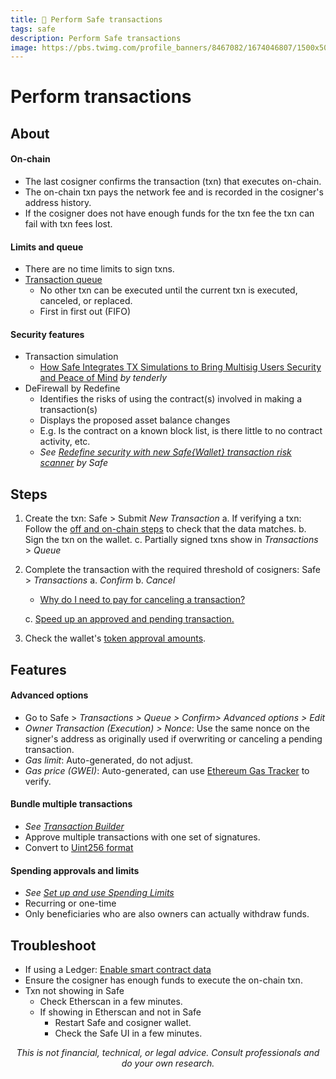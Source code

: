 ```yaml
---
title: 🔰 Perform Safe transactions
tags: safe
description: Perform Safe transactions
image: https://pbs.twimg.com/profile_banners/8467082/1674046807/1500x500
---
```


Perform transactions
===

## About

#### On-chain

- The last cosigner confirms the transaction (txn) that executes on-chain.
- The on-chain txn pays the network fee and is recorded in the cosigner's address history.
- If the cosigner does not have enough funds for the txn fee the txn can fail with txn fees lost.

#### Limits and queue

- There are no time limits to sign txns.
- [Transaction queue](https://help.safe.global/en/articles/4987205-transaction-queue)
    - No other txn can be executed until the current txn is executed, canceled, or replaced.
    - First in first out (FIFO)

#### Security features

- Transaction simulation
    - [How Safe Integrates TX Simulations to Bring Multisig Users Security and Peace of Mind](https://blog.tenderly.co/case-studies/safe/) *by tenderly*
- DeFirewall by Redefine
    - Identifies the risks of using the contract(s) involved in making a transaction(s)
    - Displays the proposed asset balance changes
    - E.g. Is the contract on a known block list, is there little to no contract activity, etc.
    - *See [Redefine security with new Safe{Wallet} transaction risk scanner](https://safe.mirror.xyz/rInLWZwD_sf7enjoFerj6FIzCYmVMGrrV8Nhg4THdwI) by Safe*

## Steps

1. Create the txn: Safe > Submit *New Transaction*
    a. If verifying a txn: Follow the [off and on-chain steps]() to check that the data matches.
    b. Sign the txn on the wallet.
    c. Partially signed txns show in *Transactions* > *Queue*
2. Complete the transaction with the required threshold of cosigners: Safe > *Transactions*
    a. *Confirm*
    b. *Cancel*
    - [Why do I need to pay for canceling a transaction?](https://help.safe.global/en/articles/4738501-why-do-i-need-to-pay-for-cancelling-a-transaction)

    c. [Speed up an approved and pending transaction.](https://hackmd.io/@safe/og/https%3A%2F%2Fhackmd.io%2F%40safe%2Fopportunities#Transaction-management-P2)
3. Check the wallet's [token approval amounts](https://docs.google.com/document/u/0/d/1uPMUppk7BZ5ZLmLx0ht0RPrneDTyiXKAfr2kV9YK_C4/edit).

## Features

#### Advanced options

- Go to Safe > *Transactions > Queue > Confirm> Advanced options > Edit*
- *Owner Transaction (Execution) > Nonce*: Use the same nonce on the signer's address as originally used if overwriting or canceling a pending transaction.
- *Gas limit*: Auto-generated, do not adjust.
- *Gas price (GWEI)*: Auto-generated, can use [Ethereum Gas Tracker](https://etherscan.io/gastracker#historicaldata) to verify.

#### Bundle multiple transactions

- *See [Transaction Builder](https://help.safe.global/en/articles/4680071-transaction-builder)*
- Approve multiple transactions with one set of signatures.
- Convert to [Uint256 format](https://docs.google.com/document/d/1pfGXa-DCOBQ6Ed7w1Q_XNaTtiUwuWRQSLgJ6vZ4v85I/edit#heading=h.ohamhurjxbk)

#### Spending approvals and limits

- *See [Set up and use Spending Limits](https://help.safe.global/en/articles/4667979-set-up-and-use-spending-limits)*
- Recurring or one-time
- Only beneficiaries who are also owners can actually withdraw funds.

## Troubleshoot

- If using a Ledger: [Enable smart contract data](https://hackmd.io/fNvoR6H4RjCygPVIn7-Fzw#2-Add-ETH-addresses-as-signers)
- Ensure the cosigner has enough funds to execute the on-chain txn.
- Txn not showing in Safe
    - Check Etherscan in a few minutes.
    - If showing in Etherscan and not in Safe
        - Restart Safe and cosigner wallet.
        - Check the Safe UI in a few minutes.

<p style="text-align: center; font-style: italic">This is not financial, technical, or legal advice. Consult professionals and do your own research.</p>

<style>
    .markdown-body h1 {
        font-weight: 700;
        font-size: 3.4rem;
    }
    .markdown-body {
        font-size: 1.8rem;
    }
    .markdown-body a:link {
        color: #3C8974
    }
    .markdown-body a:hover {
        color: #225347 
    }
    .markdown-body a:active {
        color: #225347
    }
</style>